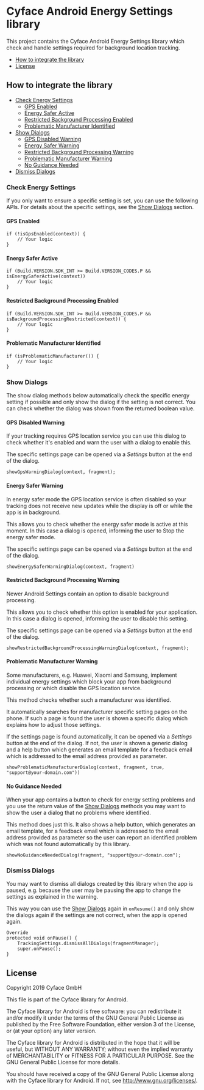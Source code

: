 Cyface Android Energy Settings library
========================================

This project contains the Cyface Android Energy Settings library which check and
handle settings required for background location tracking.

- [How to integrate the library](#how-to-integrate-the-library)
- [License](#license)


How to integrate the library
-----------------------------

- [Check Energy Settings](#check-energy-settings)
	- [GPS Enabled](#gps-enabled)
	- [Energy Safer Active](#energy-safer-active)
	- [Restricted Background Processing Enabled](#restricted-background-processing-enabled)
	- [Problematic Manufacturer Identified](#problematic-manufacturer-identified)
- [Show Dialogs](#show-dialogs)
	- [GPS Disabled Warning](#gps-disabled-warning)
	- [Energy Safer Warning](#energy-safer-warning)
	- [Restricted Background Processing Warning](#restricted-background-processing-warning)
	- [Problematic Manufacturer Warning](#problematic-manufacturer-warning)
	- [No Guidance Needed](#no-guidance-needed)
- [Dismiss Dialogs](#dismiss-dialogs)


### Check Energy Settings

If you only want to ensure a specific setting is set, you can use the following APIs.
For details about the specific settings, see the [Show Dialogs](#show-dialogs) section.

#### GPS Enabled 

```
if (!isGpsEnabled(context)) {
    // Your logic
}
```

#### Energy Safer Active

```
if (Build.VERSION.SDK_INT >= Build.VERSION_CODES.P && isEnergySaferActive(context))
    // Your logic
} 
```

#### Restricted Background Processing Enabled

```
if (Build.VERSION.SDK_INT >= Build.VERSION_CODES.P && isBackgroundProcessingRestricted(context)) {
    // Your logic
}
```

#### Problematic Manufacturer Identified

```
if (isProblematicManufacturer()) {
    // Your logic
}
```

### Show Dialogs

The show dialog methods below automatically check the specific energy setting if possible
and only show the dialog if the setting is not correct. You can check whether the dialog
was shown from the returned boolean value.

#### GPS Disabled Warning

If your tracking requires GPS location service you can use this dialog to check whether it's enabled
and warn the user with a dialog to enable this.

The specific settings page can be opened via a *Settings* button at the end of the dialog. 

```
showGpsWarningDialog(context, fragment);
```

#### Energy Safer Warning

In energy safer mode the GPS location service is often disabled so your tracking does
not receive new updates while the display is off or while the app is in background.

This allows you to check whether the energy safer mode is active at this moment.
In this case a dialog is opened, informing the user to Stop the energy safer mode.

The specific settings page can be opened via a *Settings* button at the end of the dialog.

```
showEnergySaferWarningDialog(context, fragment)
```

#### Restricted Background Processing Warning

Newer Android Settings contain an option to disable background processing.

This allows you to check whether this option is enabled for your application.
In this case a dialog is opened, informing the user to disable this setting.

The specific settings page can be opened via a *Settings* button at the end of the dialog.

```
showRestrictedBackgroundProcessingWarningDialog(context, fragment);
```

#### Problematic Manufacturer Warning

Some manufacturers, e.g. Huawei, Xiaomi and Samsung, implement individual energy settings
which block your app from background processing or which disable the GPS location service.

This method checks whether such a manufacturer was identified.

It automatically searches for manufacturer specific setting pages on the phone.
If such a page is found the user is shown a specific dialog which explains how to adjust
those settings.

If the settings page is found automatically, it can be opened via a *Settings* button at the end of the dialog.
If not, the user is shown a generic dialog and a help button which generates an email template
for a feedback email which is addressed to the email address provided as parameter.

```
showProblematicManufacturerDialog(context, fragment, true, "support@your-domain.com"))
```

#### No Guidance Needed

When your app contains a button to check for energy setting problems and you use
the return value of the [Show Dialogs](#show-dialogs) methods you may want to show
the user a dialog that no problems where identified.

This method does just this. It also shows a help button, which generates an email template,
for a feedback email which is addressed to the email address provided as parameter
so the user can report an identified problem which was not found automatically by this library.

```
showNoGuidanceNeededDialog(fragment, "support@your-domain.com");
```

### Dismiss Dialogs

You may want to dismiss all dialogs created by this library when the app is paused, e.g. because the user may
be pausing the app to change the settings as explained in the warning.

This way you can use the [Show Dialogs](#show-dialogs) again in `onResume()`
and only show the dialogs again if the settings are not correct, when the app is opened again.

```
Override
protected void onPause() {
    TrackingSettings.dismissAllDialogs(fragmentManager);
    super.onPause();
}
```


License
-------------------
Copyright 2019 Cyface GmbH

This file is part of the Cyface library for Android.

The Cyface library for Android is free software: you can redistribute it and/or modify
it under the terms of the GNU General Public License as published by
the Free Software Foundation, either version 3 of the License, or
(at your option) any later version.

The Cyface library for Android is distributed in the hope that it will be useful,
but WITHOUT ANY WARRANTY; without even the implied warranty of
MERCHANTABILITY or FITNESS FOR A PARTICULAR PURPOSE.  See the
GNU General Public License for more details.

You should have received a copy of the GNU General Public License
along with the Cyface library for Android. If not, see <http://www.gnu.org/licenses/>.
